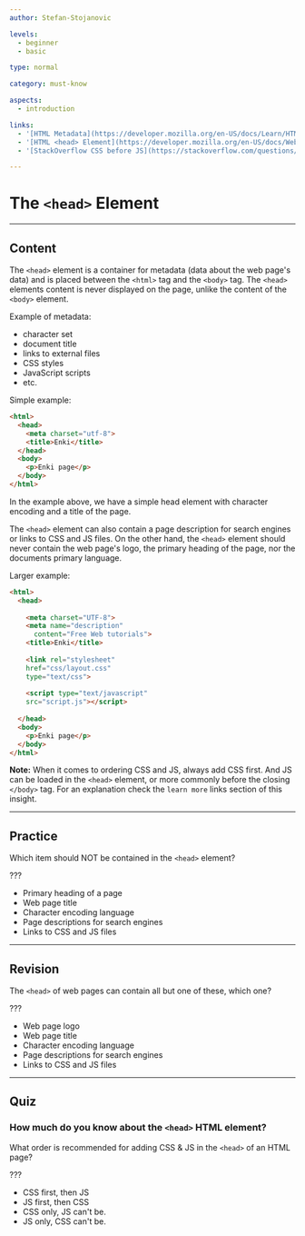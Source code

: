 ```yaml
---
author: Stefan-Stojanovic

levels:
  - beginner
  - basic

type: normal

category: must-know

aspects:
  - introduction

links:
  - '[HTML Metadata](https://developer.mozilla.org/en-US/docs/Learn/HTML/Introduction_to_HTML/The_head_metadata_in_HTML)(documentation)'
  - '[HTML <head> Element](https://developer.mozilla.org/en-US/docs/Web/HTML/Element/head){documentation}'
  - '[StackOverflow CSS before JS](https://stackoverflow.com/questions/9271276/is-the-recommendation-to-include-css-before-javascript-invalid){discussion}'

---
```

# The `<head>` Element
---
## Content

The `<head>` element is a container for metadata (data about the web page's data) and is placed between the `<html>` tag and the `<body>` tag. The `<head>` elements content is never displayed on the page, unlike the content of the `<body>` element.

Example of metadata:
  - character set
  - document title
  - links to external files
  - CSS styles
  - JavaScript scripts
  - etc.

Simple example:
```html
<html>
  <head>
    <meta charset="utf-8">
    <title>Enki</title>
  </head>
  <body>
    <p>Enki page</p>
  </body>
</html>
```

In the example above, we have a simple head element with character encoding and a title of the page.

The `<head>` element can also contain a page description for search engines or links to CSS and JS files. On the other hand, the `<head>` element should never contain the web page's logo, the primary heading of the page, nor the documents primary language.

Larger example:
```html
<html>
  <head>
  
    <meta charset="UTF-8">
    <meta name="description"  
      content="Free Web tutorials">
    <title>Enki</title>
    
    <link rel="stylesheet"
    href="css/layout.css"
    type="text/css">
    
    <script type="text/javascript"
    src="script.js"></script>
    
  </head>
  <body>
    <p>Enki page</p>
  </body>
</html>
```

**Note:** When it comes to ordering CSS and JS, always add CSS first. And JS can be loaded in the `<head>` element, or more commonly before the closing `</body>` tag. For an explanation check the `learn more` links section of this insight.

---
## Practice

Which item should NOT be contained in the `<head>` element?

???

* Primary heading of a page
* Web page title
* Character encoding language
* Page descriptions for search engines
* Links to CSS and JS files

---
## Revision

The `<head>` of web pages can contain all but one of these, which one?

???

* Web page logo
* Web page title
* Character encoding language
* Page descriptions for search engines
* Links to CSS and JS files

---
## Quiz

### How much do you know about the `<head>` HTML element?

What order is recommended for adding CSS & JS in the `<head>` of an HTML page?

???

* CSS first, then JS
* JS first, then CSS
* CSS only, JS can't be.
* JS only, CSS can't be.
 
